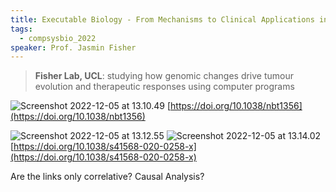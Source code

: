 ```yaml
---
title: Executable Biology - From Mechanisms to Clinical Applications in Cancer
tags:
  - compsysbio_2022
speaker: Prof. Jasmin Fisher
---
```


>**Fisher Lab, UCL**: studying how genomic changes drive tumour evolution and therapeutic responses using computer programs

![Screenshot 2022-12-05 at 13.10.49](Screenshot%202022-12-05%20at%2013.10.49.png)
[https://doi.org/10.1038/nbt1356](https://doi.org/10.1038/nbt1356)

![Screenshot 2022-12-05 at 13.12.55](Screenshot%202022-12-05%20at%2013.12.55.png)
![Screenshot 2022-12-05 at 13.14.02](Screenshot%202022-12-05%20at%2013.14.02.png)
[https://doi.org/10.1038/s41568-020-0258-x](https://doi.org/10.1038/s41568-020-0258-x)


Are the links only correlative? Causal Analysis?
